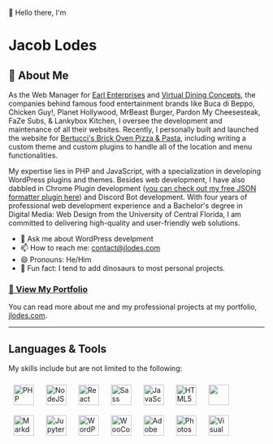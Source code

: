 👋 Hello there, I'm

# Jacob Lodes

## 👤 About Me
As the Web Manager for [Earl Enterprises](https://www.earlenterprise.com/) and [Virtual Dining Concepts](https://joinvdc.com/), the companies behind famous food entertainment brands like Buca di Beppo, Chicken Guy!, Planet Hollywood, MrBeast Burger, Pardon My Cheesesteak, FaZe Subs, & Lankybox Kitchen, I oversee the development and maintenance of all their websites. Recently, I personally built and launched the website for [Bertucci's Brick Oven Pizza & Pasta](https://www.bertuccis.com/), including writing a custom theme and custom plugins to handle all of the location and menu functionalities.

My expertise lies in PHP and JavaScript, with a specialization in developing WordPress plugins and themes. Besides web development, I have also dabbled in Chrome Plugin development ([you can check out my free JSON formatter plugin here](https://chrome.google.com/webstore/detail/formatter-by-jlodes/lehanhgheihkigjoegoccnhdggojboac)) and Discord Bot development. With four years of professional web development experience and a Bachelor's degree in Digital Media: Web Design from the University of Central Florida, I am committed to delivering high-quality and user-friendly web solutions.

- 💬 Ask me about WordPress develpment
- 📫 How to reach me: [contact@jlodes.com](mailto:contact@jlodes.com)
- 😄 Pronouns: He/Him
- 🦖 Fun fact: I tend to add dinosaurs to most personal projects.

### [📂 View My Portfolio](https://jlodes.com/)
You can read more about me and my professional projects at my portfolio, [jlodes.com](https://jlodes.com/).

---
## Languages & Tools

My skills include but are not limited to the following:

<img width="40px" style="padding: 10px;" src="https://cdn.jsdelivr.net/gh/devicons/devicon/icons/php/php-plain.svg" alt="PHP" />
<img width="40px" style="padding: 10px;" src="https://cdn.jsdelivr.net/gh/devicons/devicon/icons/nodejs/nodejs-original.svg" alt="NodeJS" />
<img width="40px" style="padding: 10px;" src="https://cdn.jsdelivr.net/gh/devicons/devicon/icons/react/react-original.svg" alt="React" />
<img width="40px" style="padding: 10px;" src="https://cdn.jsdelivr.net/gh/devicons/devicon/icons/sass/sass-original.svg" alt="Sass" />
<img width="40px" style="padding: 10px;" src="https://cdn.jsdelivr.net/gh/devicons/devicon/icons/javascript/javascript-original.svg" alt="JavaScript" />
<img width="40px" style="padding: 10px;" src="https://cdn.jsdelivr.net/gh/devicons/devicon/icons/html5/html5-original.svg" alt="HTML5" />
<img width="40px" style="padding: 10px;" src="https://cdn.jsdelivr.net/gh/devicons/devicon/icons/css3/css3-original.svg" />
<img width="40px" style="padding: 10px;" src="https://cdn.jsdelivr.net/gh/devicons/devicon/icons/markdown/markdown-original.svg" alt="Markdown" />
<img width="40px" style="padding: 10px;" src="https://cdn.jsdelivr.net/gh/devicons/devicon/icons/jupyter/jupyter-original.svg" alt="Jupyter" />
<img width="40px" style="padding: 10px;" src="https://cdn.jsdelivr.net/gh/devicons/devicon/icons/wordpress/wordpress-plain.svg" alt="WordPress" />
<img width="40px" style="padding: 10px;" src="https://cdn.jsdelivr.net/gh/devicons/devicon/icons/woocommerce/woocommerce-original.svg" alt="WooCommerce" />
<img width="40px" style="padding: 10px;" src="https://cdn.jsdelivr.net/gh/devicons/devicon/icons/xd/xd-plain.svg" alt="Adobe XD" />
<img width="40px" style="padding: 10px;" src="https://cdn.jsdelivr.net/gh/devicons/devicon/icons/photoshop/photoshop-plain.svg" alt="Photoshop" />     
<img width="40px" style="padding: 10px;" src="https://cdn.jsdelivr.net/gh/devicons/devicon/icons/visualstudio/visualstudio-plain.svg" alt="Visual Studio" />
             

          

<!--
**Silver0034/Silver0034** is a ✨ _special_ ✨ repository because its `README.md` (this file) appears on your GitHub profile.

Here are some ideas to get you started:


-->
